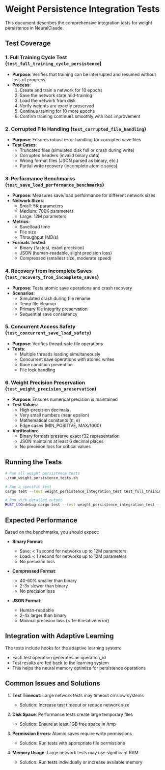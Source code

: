 # Weight Persistence Integration Tests

This document describes the comprehensive integration tests for weight persistence in NeuralClaude.

## Test Coverage

### 1. Full Training Cycle Test (`test_full_training_cycle_persistence`)
- **Purpose**: Verifies that training can be interrupted and resumed without loss of progress
- **Process**:
  1. Create and train a network for 10 epochs
  2. Save the network state mid-training
  3. Load the network from disk
  4. Verify weights are exactly preserved
  5. Continue training for 10 more epochs
  6. Confirm training continues smoothly with loss improvement

### 2. Corrupted File Handling (`test_corrupted_file_handling`)
- **Purpose**: Ensures robust error handling for corrupted save files
- **Test Cases**:
  - Truncated files (simulated disk full or crash during write)
  - Corrupted headers (invalid binary data)
  - Wrong format files (JSON parsed as binary, etc.)
  - Partial write recovery (incomplete atomic saves)

### 3. Performance Benchmarks (`test_save_load_performance_benchmarks`)
- **Purpose**: Measures save/load performance for different network sizes
- **Network Sizes**:
  - Small: 5K parameters
  - Medium: 700K parameters  
  - Large: 12M parameters
- **Metrics**:
  - Save/load time
  - File size
  - Throughput (MB/s)
- **Formats Tested**:
  - Binary (fastest, exact precision)
  - JSON (human-readable, slight precision loss)
  - Compressed (smallest size, moderate speed)

### 4. Recovery from Incomplete Saves (`test_recovery_from_incomplete_saves`)
- **Purpose**: Tests atomic save operations and crash recovery
- **Scenarios**:
  - Simulated crash during file rename
  - Temp file cleanup
  - Primary file integrity preservation
  - Sequential save consistency

### 5. Concurrent Access Safety (`test_concurrent_save_load_safety`)
- **Purpose**: Verifies thread-safe file operations
- **Tests**:
  - Multiple threads loading simultaneously
  - Concurrent save operations with atomic writes
  - Race condition prevention
  - File lock handling

### 6. Weight Precision Preservation (`test_weight_precision_preservation`)
- **Purpose**: Ensures numerical precision is maintained
- **Test Values**:
  - High-precision decimals
  - Very small numbers (near epsilon)
  - Mathematical constants (π, e)
  - Edge cases (MIN_POSITIVE, MAX/1000)
- **Verification**:
  - Binary formats preserve exact f32 representation
  - JSON maintains at least 6 decimal places
  - No precision loss for critical values

## Running the Tests

```bash
# Run all weight persistence tests
./run_weight_persistence_tests.sh

# Run a specific test
cargo test --test weight_persistence_integration_test test_full_training_cycle_persistence -- --nocapture

# Run with detailed output
RUST_LOG=debug cargo test --test weight_persistence_integration_test -- --nocapture
```

## Expected Performance

Based on the benchmarks, you should expect:

- **Binary Format**:
  - Save: < 1 second for networks up to 12M parameters
  - Load: < 1 second for networks up to 12M parameters
  - No precision loss

- **Compressed Format**:
  - 40-60% smaller than binary
  - 2-3x slower than binary
  - No precision loss

- **JSON Format**:
  - Human-readable
  - 2-4x larger than binary
  - Minimal precision loss (< 1e-6 relative error)

## Integration with Adaptive Learning

The tests include hooks for the adaptive learning system:
- Each test operation generates an operation_id
- Test results are fed back to the learning system
- This helps the neural memory optimize for persistence operations

## Common Issues and Solutions

1. **Test Timeout**: Large network tests may timeout on slow systems
   - Solution: Increase test timeout or reduce network size

2. **Disk Space**: Performance tests create large temporary files
   - Solution: Ensure at least 1GB free space in /tmp

3. **Permission Errors**: Atomic saves require write permissions
   - Solution: Run tests with appropriate file permissions

4. **Memory Usage**: Large network tests may use significant RAM
   - Solution: Run tests individually or increase available memory